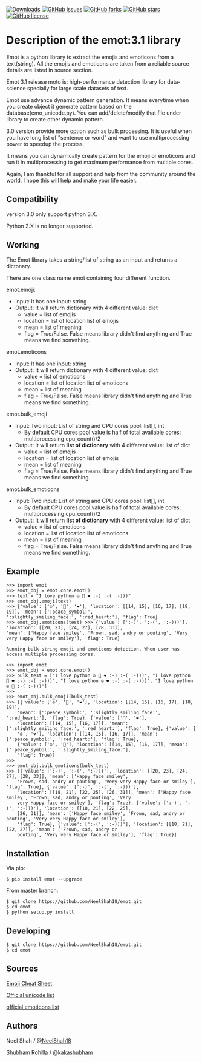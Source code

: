 [![Downloads](http://pepy.tech/badge/emot)](http://pepy.tech/project/emot) [![GitHub issues](https://img.shields.io/github/issues/NeelShah18/emot)](https://github.com/NeelShah18/emot/issues) [![GitHub forks](https://img.shields.io/github/forks/NeelShah18/emot)](https://github.com/NeelShah18/emot/network) [![GitHub stars](https://img.shields.io/github/stars/NeelShah18/emot)](https://github.com/NeelShah18/emot/stargazers) [![GitHub license](https://img.shields.io/github/license/NeelShah18/emot)](https://github.com/NeelShah18/emot/blob/master/LICENSE)

Description of the emot:3.1 library
===============================

Emot is a python library to extract the emojis and emoticons from a
text(string). All the emojis and emoticons are taken from a reliable
source details are listed in source section.

Emot 3.1 release moto is: high-performance detection library for data-science specially for large scale datasets of text.

Emot use advance dynamic pattern generation. It means everytime when you create object it generate pattern
based on the database(emo_unicode.py). You can add/delete/modify that file under library to create other dynamic pattern.

3.0 version provide more option such as bulk processing. It is useful when you have long list of "sentence or word" 
and want to use multiprocessing power to speedup the process.

It means you can dynamically create pattern for the emoji or emoticons and run it in multiprocessing to get maximum 
performance from multiple cores.

Again, I am thankful for all support and help from the community around the world. I hope this will help and make your 
life easier.

Compatibility
-------------

version 3.0 only support python 3.X.

Python 2.X is no longer supported.

Working
-------

The Emot library takes a string/list of string as an input and returns a dictonary.

There are one class name emot containing four different function.

emot.emoji:

- Input: It has one input: string
- Output: It will return dictionary with 4 different value: dict
  - value = list of emojis
  - location = list of location list of emojis
  - mean = list of meaning
  - flag = True/False. False means library didn't find anything and True means we find something.

emot.emoticons

- Input: It has one input: string
- Output: It will return dictionary with 4 different value: dict
  - value = list of emoticons
  - location = list of location list of emoticons
  - mean = list of meaning
  - flag = True/False. False means library didn't find anything and True means we find something.

emot.bulk_emoji

- Input: Two input: List of string and CPU cores pool: list[], int
  - By default CPU cores pool value is half of total available cores: multiprocessing.cpu_count()/2 
- Output: It will return **list of dictionary** with 4 different value: list of dict
  - value = list of emojis
  - location = list of location list of emojis
  - mean = list of meaning
  - flag = True/False. False means library didn't find anything and True means we find something.

emot.bulk_emoticons

- Input: Two input: List of string and CPU cores pool: list[], int
  - By default CPU cores pool value is half of total available cores: multiprocessing.cpu_count()/2 
- Output: It will return **list of dictionary** with 4 different value: list of dict
  - value = list of emoticons
  - location = list of location list of emoticons
  - mean = list of meaning
  - flag = True/False. False means library didn't find anything and True means we find something.


Example
-------

    >>> import emot 
    >>> emot_obj = emot.core.emot() 
    >>> text = "I love python ☮ 🙂 ❤ :-) :-( :-)))" 
    >>> emot_obj.emoji(text) 
    >>> {'value': ['☮', '🙂', '❤'], 'location': [[14, 15], [16, 17], [18, 19]], 'mean': [':peace_symbol:', 
    ':slightly_smiling_face:', ':red_heart:'], 'flag': True} 
    >>> emot_obj.emoticons(test) >>> {'value': [':-)', ':-(', ':-)))'], 'location': [[20, 23], [24, 27], [28, 33]], 
    'mean': ['Happy face smiley', 'Frown, sad, andry or pouting', 'Very very Happy face or smiley'], 'flag': True} 

    Running bulk string emoji and emoticons detection. When user has access multiple processing cores.
    
    >>> import emot 
    >>> emot_obj = emot.core.emot() 
    >>> bulk_test = ["I love python ☮ 🙂 ❤ :-) :-( :-)))", "I love python 
    🙂 ❤ :-) :-( :-)))", "I love python ☮ ❤ :-) :-( :-)))", "I love python ☮ 🙂 :-( :-)))"] 
    >>>
    >>> emot_obj.bulk_emoji(bulk_test) 
    >>> [{'value': ['☮', '🙂', '❤'], 'location': [[14, 15], [16, 17], [18, 19]], 
        'mean': [':peace_symbol:', ':slightly_smiling_face:', ':red_heart:'], 'flag': True}, {'value': ['🙂', '❤'], 
        'location': [[14, 15], [16, 17]], 'mean': [':slightly_smiling_face:', ':red_heart:'], 'flag': True}, {'value': [
        '☮', '❤'], 'location': [[14, 15], [16, 17]], 'mean': [':peace_symbol:', ':red_heart:'], 'flag': True}, 
        {'value': ['☮', '🙂'], 'location': [[14, 15], [16, 17]], 'mean': [':peace_symbol:', ':slightly_smiling_face:'], 
        'flag': True}] 
    >>>
    >>> emot_obj.bulk_emoticons(bulk_test)
    >>> [{'value': [':-)', ':-(', ':-)))'], 'location': [[20, 23], [24, 27], [28, 33]], 'mean': ['Happy face smiley', 
        'Frown, sad, andry or pouting', 'Very very Happy face or smiley'], 'flag': True}, {'value': [':-)', ':-(', ':-)))'], 
        'location': [[18, 21], [22, 25], [26, 31]], 'mean': ['Happy face smiley', 'Frown, sad, andry or pouting', 'Very 
        very Happy face or smiley'], 'flag': True}, {'value': [':-)', ':-(', ':-)))'], 'location': [[18, 21], [22, 25], 
        [26, 31]], 'mean': ['Happy face smiley', 'Frown, sad, andry or pouting', 'Very very Happy face or smiley'], 
        'flag': True}, {'value': [':-(', ':-)))'], 'location': [[18, 21], [22, 27]], 'mean': ['Frown, sad, andry or 
        pouting', 'Very very Happy face or smiley'], 'flag': True}]

Installation
------------

Via pip:

    $ pip install emot --upgrade

From master branch:

    $ git clone https://github.com/NeelShah18/emot.git
    $ cd emot
    $ python setup.py install

Developing
----------

    $ git clone https://github.com/NeelShah18/emot.git
    $ cd emot

Sources
-----

[Emoji Cheat Sheet]

[Official unicode list]

[official emoticons list]

Authors
-------

Neel Shah / [@NeelShah18]

Shubham Rohilla / [@kakashubham]

  [Emoji Cheat Sheet]: http://www.emoji-cheat-sheet.com/
  [Official unicode list]: http://www.unicode.org/Public/emoji/1.0/full-emoji-list.html
  [official emoticons list]: https://en.wikipedia.org/wiki/List_of_emoticons
  [@NeelShah18]: https://github.com/NeelShah18
  [@kakashubham]: https://github.com/kakashubham
